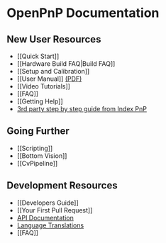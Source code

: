 # OpenPnP Documentation

## New User Resources
* [[Quick Start]]
* [[Hardware Build FAQ|Build FAQ]]
* [[Setup and Calibration]]
* [[User Manual]] [(PDF)](https://github.com/openpnp/openpnp/files/2226367/OpenPnP.-.User.Manual.pdf)
* [[Video Tutorials]]
* [[FAQ]]
* [[Getting Help]]
* [3rd party step by step guide from Index PnP](https://docs.google.com/document/d/1lw5UAbjrDN3risLOfTEdrzQ7aJtqhbUJQ0RssY0m3ZI/edit)

## Going Further
* [[Scripting]]
* [[Bottom Vision]]
* [[CvPipeline]]

## Development Resources
* [[Developers Guide]]
* [[Your First Pull Request]]
* [API Documentation](http://openpnp.org/api)
* [Language Translations](https://github.com/openpnp/openpnp/blob/develop/TRANSLATIONS.md)
* [[FAQ]]
